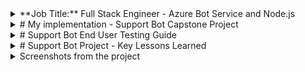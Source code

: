 <details>
  <summary>
**Job Title:** Full Stack Engineer - Azure Bot Service and Node.js
  </summary>
**Location:** Remote (USA)

**Employment Type:** Full-Time / Contract

**Overview:**
ACME Inc. is seeking a skilled Full Stack Engineer with expertise in Azure Bot Service and Node.js to join our dynamic team. The ideal candidate will have a strong background in developing scalable applications and integrating AI/ML services to enhance user experiences.

**Key Responsibilities:**

- Develop chatbots utilizing Azure Bot Service and Azure Cognitive Services for natural language understanding (NLU) and real-time user interaction in customer support applications.
  
- Design, develop, and maintain scalable applications using Node.js.
  
- Implement solutions on Azure Cloud, ensuring high availability and optimal performance.
  
- Integrate AI/ML services from Azure into applications to enhance functionality.
  
- Collaborate with cross-functional teams to define, design, and deliver new features.
  
- Optimize applications for maximum speed and scalability.
  
- Conduct code reviews and mentor junior developers.
  
- Troubleshoot and resolve production issues promptly.
  
- Stay informed about emerging technologies and industry trends to drive continuous improvement.

**Qualifications:**

- Bachelor’s degree in Computer Science, Engineering, or a related field.
  
- Minimum of 7 years of professional software development experience.
  
- Proficient in Node.js and its frameworks (e.g., Express, NestJS).
  
- Strong experience with Azure Cloud services (e.g., Azure Functions, Azure DevOps, Azure App Service).
  
- Familiarity with Azure AI/ML services (e.g., Azure Machine Learning, Cognitive Services).
  
- Solid understanding of RESTful APIs and microservices architecture.
  
- Experience with version control systems (e.g., Git).
  
- Excellent problem-solving skills and attention to detail.
  
- Strong communication skills with the ability to work effectively in a team-oriented environment.

**Preferred Skills:**

- Experience with front-end technologies (TypeScript, JavaScript).
  
- Knowledge of containerization and orchestration (e.g., Docker, Kubernetes).
  
- Understanding of CI/CD pipelines and best practices.

If you are passionate about technology and eager to contribute to innovative projects at ACME Inc., we encourage you to apply!
</details>

<details>
<summary>  # My implementation - Support Bot Capstone Project </summary>
## Intelligent Customer Service Automation

**Author:** Leeroy D'Souza  
**License:** MIT  
**Version:** 1.0.0

---

## Table of Contents

1. [Executive Summary](#1-executive-summary)
2. [System Architecture](#2-system-architecture)
3. [Technology Stack](#3-technology-stack)
4. [Implementation Guide](#4-implementation-guide)
5. [Project Structure](#5-project-structure)
6. [Testing Strategy](#6-testing-strategy)
7. [Deployment Guide](#7-deployment-guide)
8. [Maintenance and Monitoring](#8-maintenance-and-monitoring)
9. [Appendix: Terminology](#9-appendix-terminology)

---

## 1. Executive Summary

The Support Bot Capstone Project aims to create an intelligent customer service automation solution. This chatbot leverages natural language processing to understand and respond to user queries efficiently, providing 24/7 support and reducing the workload on human customer service representatives.

### 1.1 Project Goals
- Automate responses to common customer inquiries
- Reduce response time for user support requests
- Provide consistent and accurate information to users
- Scale customer support capabilities efficiently
- Integrate with existing customer service infrastructure

### 1.2 Key Features
- Natural language understanding and intent classification
- Multi-turn conversation handling
- Integration with knowledge base for accurate responses
- Conversation history tracking for context awareness
- Scalable architecture for handling multiple concurrent users

---

## 2. System Architecture

### 2.1 High-Level Architecture Diagram

```
[Client Layer]
    │
    ▼
[API Gateway]
    │
    ▼
[Application Layer]
    │
    ├─── NLP Service
    │
    ├─── Knowledge Base Service
    │
    ├─── Conversation Service
    │
    └─── History Service
    │
    ▼
[Data Layer]
    │
    ├─── MongoDB (Persistence)
    │
    └─── Redis (Caching)
```

### 2.2 Component Interaction
1. Client sends a message to the API Gateway
2. API Gateway routes the request to the Conversation Service
3. Conversation Service uses NLP Service for intent classification
4. Knowledge Base Service is queried for appropriate response
5. History Service logs the interaction
6. Response is sent back through the API Gateway to the client

---

## 3. Technology Stack

### 3.1 Core Technologies
- **Node.js & TypeScript**: Provides a robust, type-safe backend environment
- **Express.js**: Handles HTTP requests and API routing
- **MongoDB**: Stores conversation history and user data
- **Redis**: Manages session data and caches frequently accessed information
- **Natural.js**: Powers the natural language processing capabilities
- **Docker**: Ensures consistent deployment across different environments

### 3.2 Development Tools
- **Jest**: Used for unit and integration testing
- **ESLint**: Ensures code quality and consistency
- **Nodemon**: Facilitates rapid development with auto-reloading

---

## 4. Implementation Guide

### 4.1 Setting Up the Development Environment
1. Install Node.js and npm
2. Clone the repository
3. Install dependencies: `npm install`
4. Set up MongoDB and Redis locally or use Docker

### 4.2 Implementing Core Services
1. NLP Service
   - Implement intent classification using Natural.js
   - Train the classifier with sample data
2. Knowledge Base Service
   - Create a structured database of responses
   - Implement retrieval logic based on intents
3. Conversation Service
   - Handle multi-turn conversations
   - Integrate NLP and Knowledge Base services
4. History Service
   - Implement logging of user interactions
   - Provide retrieval methods for context awareness

### 4.3 API Development
1. Design RESTful API endpoints
2. Implement request handling and routing
3. Integrate services with API endpoints

### 4.4 Frontend Development
1. Create a simple chat interface
2. Implement real-time communication with the backend

---

## 5. Project Structure

```
support-bot-capstone/
│
├── src/
│   ├── bot/
│   │   └── supportBot.ts
│   ├── services/
│   │   ├── nlpService.ts
│   │   ├── knowledgeBaseService.ts
│   │   └── conversationHistoryService.ts
│   ├── utils/
│   │   └── intentClassifier.ts
│   ├── models/
│   │   └── message.ts
│   └── index.ts
│
├── tests/
│   └── services/
│       └── knowledgeBaseService.test.ts
│
├── scripts/
│   ├── show-mongodb-structure.js
│   └── show-redis-structure.js
│
├── web/
│   ├── public/
│   │   ├── css/
│   │   └── js/
│   └── views/
│       └── index.html
│
├── docker/
│   └── Dockerfile
│
├── config/
│   └── default.json
│
├── .env
├── docker-compose.yml
├── package.json
└── tsconfig.json
```

---

## 6. Testing Strategy

### 6.1 Unit Testing
- Implement unit tests for individual services and utilities
- Use Jest for test runner and assertion library

### 6.2 Integration Testing
- Test interaction between services
- Ensure proper data flow and state management

### 6.3 End-to-End Testing
- Simulate user interactions with the chatbot
- Verify correct responses and conversation flow

---

## 7. Deployment Guide

### 7.1 Docker Deployment
1. Build Docker images: `docker-compose build`
2. Start services: `docker-compose up`

### 7.2 Manual Deployment
1. Set up Node.js environment
2. Install MongoDB and Redis
3. Configure environment variables
4. Start the application: `npm start`

---

## 8. Maintenance and Monitoring

### 8.1 Logging
- Implement comprehensive logging throughout the application
- Use a centralized logging service for production

### 8.2 Performance Monitoring
- Monitor response times and resource usage
- Set up alerts for abnormal behavior

### 8.3 Continuous Improvement
- Regularly update the knowledge base
- Retrain the NLP model with new data

---

## 9. Appendix: Terminology

- **NLP**: Natural Language Processing
- **Intent Classification**: Determining the purpose or goal of a user's message
- **Knowledge Base**: A structured collection of information used to generate responses
- **Docker**: A platform for developing, shipping, and running applications in containers
- **MongoDB**: A document-oriented NoSQL database
- **Redis**: An in-memory data structure store, used as a database, cache, and message broker

---

This comprehensive guide provides a detailed overview of the Support Bot Capstone Project, covering its architecture, implementation, and maintenance. Junior developers can use this document as a roadmap for understanding and contributing to the project.
</details>
<details>
  <summary># Support Bot End User Testing Guide</summary>

Here's a step-by-step guide for testing the Support Bot application from an end user perspective:

## Prerequisites
1. Ensure MongoDB is running locally
2. Ensure Redis is running locally
3. Make sure the application is built and running

## Step 1: Start the Application
```bash
cd c:\Users\leero\source\repos\support-bot-capstone
npm run dev
```

## Step 2: Access the Chat Interface
1. Open your web browser
2. Navigate to http://localhost:3978
3. You should see the Customer Support Bot interface with a welcome message

## Step 3: Basic Conversation Testing
1. **Test basic greeting**
   - Type: "Hello"
   - Expected: Bot should respond with a greeting

2. **Test password reset intent**
   - Type: "I need to reset my password"
   - Expected: Bot should provide password reset instructions

3. **Test account creation intent**
   - Type: "How do I create an account?"
   - Expected: Bot should provide account creation information

4. **Test product information intent**
   - Type: "Tell me about your products"
   - Expected: Bot should provide product information

## Step 4: Test Error Handling
1. **Test empty message**
   - Send an empty message
   - Expected: Bot should ask for clarification

2. **Test very short message**
   - Type: "Hi"
   - Expected: Bot should ask for more details

3. **Test unknown intent**
   - Type: "xyzabc123"
   - Expected: Bot should respond that it doesn't understand

## Step 5: Test Multi-turn Conversation
1. **Start with a general question**
   - Type: "I have a problem with my order"
   - Expected: Bot should ask for more details

2. **Provide order details**
   - Type: "My order #12345 hasn't arrived"
   - Expected: Bot should acknowledge the order number and provide shipping information

## Step 6: Verify Conversation History
1. Run the MongoDB structure script to check if conversations are being saved:
```bash
cd c:\Users\leero\source\repos\support-bot-capstone
node scripts\show-mongodb-structure.js
```
2. Check for the "messages" collection and verify your conversation appears

## Step 7: Test Session Management
1. Close the browser and reopen it
2. Navigate back to http://localhost:3978
3. Start a new conversation
4. Run the Redis structure script to verify session data:
```bash
node scripts\show-redis-structure.js
```

## Common Issues and Troubleshooting
- If the bot doesn't respond, check the console for errors
- If MongoDB connection fails, ensure MongoDB is running on the default port
- If Redis connection fails, ensure Redis server is active

This testing guide covers the basic functionality of the Support Bot. Document any unexpected behaviors or issues encountered during testing.
</details>
<details>
  <summary># Support Bot Project - Key Lessons Learned</summary>

## Technical Insights
1. **Natural Language Processing**
   - Custom NLP implementation proved effective for basic intent classification
   - Training data quality significantly impacts response accuracy
   - Edge cases require careful handling and fallback mechanisms

2. **Database Architecture**
   - MongoDB works well for storing conversation history
   - Redis caching improved response times
   - Connection handling requires careful error management

3. **Testing Strategy**
   - Jest framework provided good coverage for service testing
   - More end-to-end testing would be beneficial
   - Edge case testing revealed important user interaction patterns

## Development Process Learnings
1. **Code Organization**
   - Modular service architecture improved maintainability
   - Separation of concerns between NLP, knowledge base, and chat services
   - TypeScript type safety caught many potential issues early

2. **Error Handling**
   - Robust error handling is crucial for chat applications
   - Graceful fallbacks improve user experience
   - Logging is essential for debugging and monitoring

3. **Performance Considerations**
   - Async operations need careful management
   - Database connection pooling is important
   - Response time optimization is crucial for chat experience

## Future Improvements
1. **Feature Enhancements**
   - Add conversation context awareness
   - Implement more sophisticated intent matching
   - Add user feedback mechanism

2. **Infrastructure**
   - Implement proper monitoring system
   - Add automated scaling capabilities
   - Improve deployment automation

3. **User Experience**
   - Add more varied responses
   - Implement better conversation flow
   - Add multi-language support

These lessons will be valuable for future chatbot development projects and similar applications.
</details>
<details>
  <summary>
Screenshots from the project
    
  </summary>
  #Test results</br>
  <img width="1044" alt="test results" src="https://github.com/user-attachments/assets/95d20d6e-8dba-4e2d-a2fa-e3c84544204f" />
  #The bot in action </br>
<img width="614" alt="the bot in action" src="https://github.com/user-attachments/assets/6ae79c0a-c230-4176-9e7e-2c44b0814ba6" />


</details>

